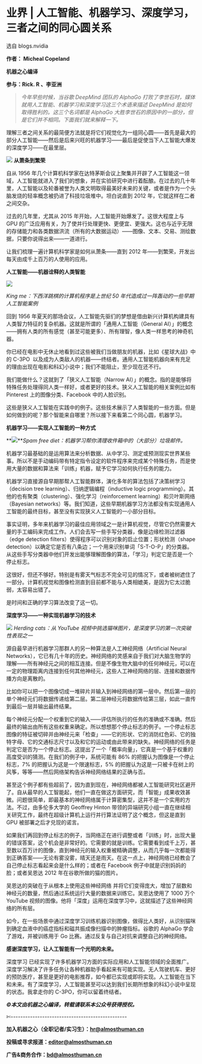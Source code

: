 # 业界 | 人工智能、机器学习、深度学习，三者之间的同心圆关系

选自 blogs.nvidia

**作者： Micheal Copeland**

**机器之心编译**

**参与：Rick. R 、李亚洲**

> *今年早些时候，当谷歌 DeepMind 团队的 AlphaGo 打败了李世石时，媒体就用人工智能、机器学习和深度学习这三个术语来描述 DeepMind 是如何取得胜利的。这三个名词都是 AlphaGo 大胜李世石的原因中的一部分，但是它们并不相同。下面我们就来解释一下。*

理解三者之间关系的最简便方法就是将它们视觉化为一组同心圆——首先是最大的部分人工智能——然后是后来兴旺的机器学习——最后是促使当下人工智能大爆发的深度学习——在最里层。  

![](img/1f5c1f2d041530c25118b377876ed2b2.jpg) **从萧条到繁荣**

自从 1956 年几个计算机科学家在达特茅斯会议上聚集并开辟了人工智能这一领域，人工智能就进入了我们的想象，并在实验研究中进行着酝酿。在过去的几十年里，人工智能以及轮番被誉为人类文明取得最美好未来的关键，或者是作为一个头脑发烧的轻率概念被扔进了科技垃圾堆中。坦白说直到 2012 年，它就这样在二者之间交杂。

过去的几年里，尤其从 2015 年开始，人工智能开始爆发了。这很大程度上与 GPU 的广泛应用有关，为了使并行处理更快、更便宜、更强大。这也与近乎无限的存储能力和各类数据洪流（所有的大数据运动）——图像、文本、交易、测绘数据，只要你说得出来——一道进行。

让我们梳理一遍计算机科学家是如何从萧条——直到 2012 年——到繁荣，开发出每天由成千上百万的人使用的应用。

**人工智能——机器诠释的人类智能**

**![](img/d02e8362e90487124919e13fb50845c6.jpg)** 

*King me：下西洋跳棋的计算机程序是上世纪 50 年代造成过一阵轰动的一些早期人工智能案例*

回到 1956 年夏天的那场会议，人工智能先驱们的梦想是借由新兴计算机构建具有人类智力特征的复杂机器。这就是所谓的「通用人工智能（General AI）」的概念——拥有人类的所有感觉（甚至可能更多）、所有理智，像人类一样思考的神奇机器。

你已经在电影中无休止地看到过这些被我们当做朋友的机器，比如《星球大战》中的 C-3PO  以及成为人类敌人的机器——终结者。通用人工智能机器向来有充足的理由出现在电影和科幻小说中；我们不能阻止，至少现在还不行。

我们能做什么？这就到了「狭义人工智能（Narrow AI）」的概念。指的是能够将特殊任务处理得同人类一样好，或者更好的技术。狭义人工智能的相关案例比如有 Pinterest 上的图像分类、Facebook 中的人脸识别。

这些是狭义人工智能在实践中的例子。这些技术展示了人类智能的一些方面。但是如何做到的呢？那个智能来自哪里？所以接下来看第二个同心圆，机器学习。

**机器学习——实现人工智能的一种方式**

**![](img/35eead3e3b1c318cafb0fb881da710f2.jpg)***Spam free diet：机器学习帮你清理收件箱中的（大部分）垃圾邮件。*

机器学习最基础的是运用算法来分析数据、从中学习、测定或预测现实世界某些事。所以不是手动编码带有特定指令设定的软件程序来完成某个特殊任务，而是使用大量的数据和算法来「训练」机器，赋予它学习如何执行任务的能力。

机器学习直接源自早期那帮人工智能群体，演化多年的算法包括了决策树学习（decision tree learning）、归纳逻辑编程（inductive logic programming）。其他的也有聚类（clustering）、强化学习（reinforcement learning）和贝叶斯网络（Bayesian networks）等。我们知道，这些早期机器学习方法都没有实现通用人工智能的最终目标，甚至没有实现狭义人工智能的一小部分目标。

事实证明，多年来机器学习的最佳应用领域之一是计算机视觉，尽管它仍然需要大量的手工编码来完成工作。人们会去写一些手写分类器，像是边缘检测过滤器（edge detection filters）使得程序可以识别对象的启止位置；形状检测（shape detection）以确定它是否有八条边；一个用来识别单词「S-T-O-P」的分类器。从这些手写分类器中他们开发出能够理解图像的算法，「学习」判定它是否是一个停止标志。

这很好，但还不够好。特别是有雾天气标志不完全可见的情况下，或者被树遮住了一部分。计算机视觉和图像检测直到目前都不能与人类相媲美，是因为它太过脆弱，太容易出错了。

是时间和正确的学习算法改变了这一切。

**深度学习——一种实现机器学习的技术**

**![](img/ce2227524a2e6524d9196eb6135913e0.jpg)** *Herding cats：从 YouTube 视频中挑选猫咪图片，是深度学习的第一次突破性表现之一*

源自最早进行机器学习那群人的另一种算法是人工神经网络（Artificial Neural Networks），它已有几十年的历史。神经网络的灵感来自于我们对大脑生物学的理解——所有神经元之间的相互连接。但是不像生物大脑中的任何神经元，可以在一定的物理距离内连接到任何其他神经元，这些人工神经网络的层、连接和数据传播方向是离散的。

比如你可以把一个图像切成一堆碎片并输入到神经网络的第一层中。然后第一层的单个神经元们将数据传递给第二层。第二层神经元将数据传给第三层，如此一直传到最后一层并输出最终结果。

每个神经元分配一个权重到它的输入——评估所执行的任务的准确或不准确。然后最终的输出由所有这些权重来确定。所以想想那个停止标志的例子。一个停止标志图像的特征被切碎并由神经元来「检查」——它的形状、它的消防红色彩、它的独特字母、它的交通标志尺寸以及和它的运动或由此带来的缺失。神经网络的任务是判定它是否为一个停止标志。这提出了一个「概率向量」，它真是一个基于权重的高度受训的猜测。在我们的例子中，系统可能有 86% 的把握认为图像是一个停止标志，7% 的把握认为这是一个限速标志，5% 的把握认为这是一只被卡在树上的风筝，等等——然后网络架构告诉神经网络结果的正确与否。

甚至这个例子都有些超前了，因为直到现在，神经网络都被人工智能研究社区避开了。自从最早的人工智能起，他们一直在做这方面研究，而「智能」成果收效甚微。问题很简单，即最基本的神经网络属于计算密集型，这并不是一个实用的方法。不过，由多伦多大学的 Geoffrey Hinton 带领的异端研究小组一直在继续相关研究工作，最终在超级计算机上运行并行算法证明了这个概念，但这是直到 GPU 被部署之后才兑现的诺言。

如果我们再回到停止标志的例子，当网络正在进行调整或者「训练」时，出现大量的错误答案，这个机会是非常好的。它需要的就是训练。它需要看到成千上万，甚至数以百万计的图像，直到神经元的输入权重被精确调整，从而几乎每一次都能得到正确答案——无论有雾没雾，晴天还是雨天。在这一点上，神经网络已经教会了自己停止标志看起来会是什么样的；或者在 Facebook 例子中就是识别妈妈的脸；或者吴恩达 2012 年在谷歌所做的猫的图片。

吴恩达的突破在于从根本上使用这些神经网络 并将它们变得庞大，增加了层数和神经元的数量，然后通过系统运行大量的数据来训练它。吴恩达使用了 1000 万个 YouTube 视频的图像。他将「深度」运用在深度学习中，这就描述了这些神经网络的所有层。

如今，在一些场景中通过深度学习训练机器识别图像，做得比人类好，从识别猫咪到确定血液中的癌症指标和磁共振成像扫描中的肿瘤指标。谷歌的 AlphaGo 学会了游戏，并被训练用于 Go 比赛。通过反复与自己对抗来调整自己的神经网络。

**感谢深度学习，让人工智能有一个光明的未来。**

深度学习 已经实现了许多机器学习方面的实际应用和人工智能领域的全面推广。深度学习解决了许多任务让各种机器助手看起来有可能实现。无人驾驶机车、更好的预防医疗，甚至是更好的电影推荐，如今都已实现或即将实现。人工智能在当下和未来。有了深度学习，人工智能甚至可以达到我们长期所想象的科幻小说中呈现的状态。我拿走你的 C-3PO，你可以留着终结者。

***©本文由机器之心编译，***转载请联系本公众号获得授权***。***

✄------------------------------------------------

**加入机器之心（全职记者/实习生）：hr@almosthuman.cn**

**投稿或寻求报道：editor@almosthuman.cn**

**广告&商务合作：bd@almosthuman.cn**